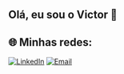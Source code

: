 ## Olá, eu sou o Victor 👋



## 🌐 Minhas redes:

[![LinkedIn](https://img.shields.io/badge/-LinkedIn-0077B5?style=for-the-badge&logo=linkedin&logoColor=white)](https://www.linkedin.com/in/victor-bancatelli/)
[![Email](https://img.shields.io/badge/-Email-D14836?style=for-the-badge&logo=gmail&logoColor=white)](mailto:victorbancatelli@gmail.com)
